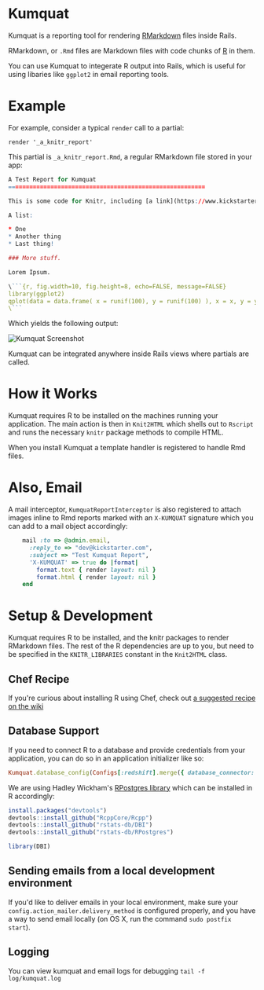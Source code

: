 # Kumquat

Kumquat is a reporting tool for rendering [RMarkdown](http://kbroman.org/knitr_knutshell/pages/Rmarkdown.html) files inside Rails.

RMarkdown, or `.Rmd` files are Markdown files with code chunks of [R](http://r-project.org/) in them.

You can use Kumquat to integerate R output into Rails, which is useful for using libaries like `ggplot2` in email reporting tools.

# Example

For example, consider a typical `render` call to a partial:

`render '_a_knitr_report'`

This partial is `_a_knitr_report.Rmd`, a regular RMarkdown file stored in your app:

```r
A Test Report for Kumquat
========================================================

This is some code for Knitr, including [a link](https://www.kickstarter.com).

A list:

* One
* Another thing
* Last thing!

### More stuff.

Lorem Ipsum.

\```{r, fig.width=10, fig.height=8, echo=FALSE, message=FALSE}
library(ggplot2)
qplot(data = data.frame( x = runif(100), y = runif(100) ), x = x, y = y)
\```
```

Which yields the following output:

![Kumquat Screenshot](https://ksr-ugc.imgix.net/assets/003/462/965/08a6aecce8d70673600920f20b80260e_original.png?v=1426711514&w=700&fit=max&auto=format&lossless=true&s=a5d29734ce223f8797f896614e46398e "Kumquat in Action")

Kumquat can be integrated anywhere inside Rails views where partials are called.

# How it Works

Kumquat requires R to be installed on the machines running your application. The main action is then in `Knit2HTML` which shells out to `Rscript` and runs the necessary `knitr` package methods to compile HTML.

When you install Kumquat a template handler is registered to handle Rmd files.

# Also, Email

A mail interceptor, `KumquatReportInterceptor` is also registered to attach images inline to Rmd reports marked with an `X-KUMQUAT` signature which you can add to a mail object accordingly:

```ruby
    mail :to => @admin.email,
      :reply_to => "dev@kickstarter.com",
      :subject => "Test Kumquat Report",
      'X-KUMQUAT' => true do |format|
        format.text { render layout: nil }
        format.html { render layout: nil }
    end
```

# Setup & Development

Kumquat requires R to be installed, and the knitr packages to render RMarkdown files. The rest of the R dependencies are up to you, but need to be specified in the `KNITR_LIBRARIES` constant in the `Knit2HTML` class.

## Chef Recipe
If you're curious about installing R using Chef, check out [a suggested recipe on the wiki](https://github.com/kickstarter/kumquat/wiki/Suggested-Chef-Recipe)

## Database Support
If you need to connect R to a database and provide credentials from your application, you can do so in an application initializer like so:

```ruby
Kumquat.database_config(Configs[:redshift].merge({ database_connector: "RPostgres::Postgres()" }))
```

We are using Hadley Wickham's [RPostgres library](https://github.com/rstats-db/RPostgres) which can be installed in R accordingly:

```R
install.packages("devtools")
devtools::install_github("RcppCore/Rcpp")
devtools::install_github("rstats-db/DBI")
devtools::install_github("rstats-db/RPostgres")

library(DBI)
```

## Sending emails from a local development environment

If you'd like to deliver emails in your local environment, make sure your `config.action_mailer.delivery_method` is configured properly, and you have a way to send email locally (on OS X, run the command `sudo postfix start`).

## Logging
You can view kumquat and email logs for debugging `tail -f log/kumquat.log`
